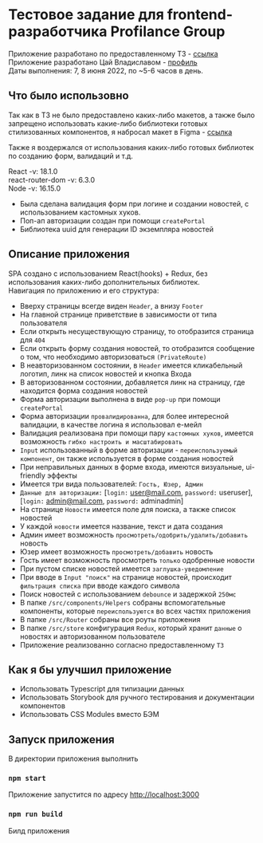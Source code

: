 # Тестовое задание для frontend-разработчика Profilance Group

Приложение разработано по предоставленному ТЗ - [ссылка](https://github.com/profilancegroup/frontend-test-task)\
Приложение разработано Цай Владиславом - [профиль](https://github.com/rubyhat)\
Даты выполнения: 7, 8 июня 2022, по ~5-6 часов в день.

## Что было использовно

Так как в ТЗ не было предоставлено каких-либо макетов, а также было запрещено использовать какие-либо библиотеки готовых стилизованных компонентов, я набросал макет в Figma - [ссылка](https://www.figma.com/file/MkRmZQhRfEUH62gN9OQdzX/Profilance-Group?node-id=2%3A73)

Также я воздержался от использования каких-либо готовых библиотек по созданию форм, валидаций и т.д.

React -v: 18.1.0\
react-router-dom -v: 6.3.0\
Node -v: 16.15.0

- Была сделана валидация форм при логине и создании новостей, с использованием кастомных хуков.
- Поп-ап авторизации создан при помощи `createPortal`
- Библиотека uuid для генерации ID экземпляра новостей

## Описание приложения

SPA создано с использованием React(hooks) + Redux, без использования каких-либо дополнительных библиотек.\
Навигация по приложению и его структура:

- Вверху страницы всегде виден `Header`, а внизу `Footer`
- На главной странице приветствие в зависимости от типа пользователя
- Если открыть несуществующую страницу, то отобразится страница для `404`
- Если открыть форму создания новостей, то отобразится сообщение о том, что необходимо авторизоваться `(PrivateRoute)`
- В неавторизованном состоянии, в `Header` имеется кликабельный логотип, линк на список новостей и кнопка Входа
- В авторизованном состоянии, добавляется линк на страницу, где находится форма создания новостей
- Форма авторизации выполнена в виде `pop-up` при помощи `createPortal`
- Форма авторизации `провалидированна`, для более интересной валидации, в качестве логина я использовал е-мейл
- Валидация реализована при помощи пару `кастомных хуков`, имеется возможность `гибко настроить и масштабировать`
- `Input` использованный в форме авторизации - `переиспользуемый компонент`, он также используется в форме создания новостей
- При неправильных данных в форме входа, имеются визуальные, ui-friendly эффекты
- Имеется три вида пользователей: `Гость, Юзер, Админ`
- `Данные для авторизации:` [`login:` user@mail.com, `password:` useruser], [`login:` admin@mail.com, `password:` adminadmin]
- На странице `Новости` имеется поле для поиска, а также список новостей
- У каждой `новости` имеется название, текст и дата создания
- Админ имеет возможность `просмотреть/одобрить/удалить/добавить `новость
- Юзер имеет возможность `просмотреть/добавить` новость
- Гость имеет возможность просмотреть `только` одобренные новости
- При пустом списке новостей имеется `заглушка-уведомление`
- При вводе в `Input "поиск"` на странице новостей, происходит `фильтрация списка` при вводе каждого символа
- Поиск новостей с использованием `debounce` и задержкой `250мс`
- В папке `/src/components/Helpers` собраны вспомогательные компоненты, которые `переиспользуются` во всех частях приложения
- В папке `/src/Router` собраны все роуты приложения
- В папке `/src/store` конфигурация `Redux`, который хранит `данные` о новостях и авторизованном пользователе
- Приложение реализованно согласно предоставленному `ТЗ`

## Как я бы улучшил приложение

- Использовать Typescript для типизации данных
- Использовать Storybook для ручного тестирования и документации компонентов
- Использовать CSS Modules вместо БЭМ

## Запуск приложения

В директории приложения выполнить

### `npm start`

Приложение запустится по адресу [http://localhost:3000](http://localhost:3000)

### `npm run build`

Билд приложения
